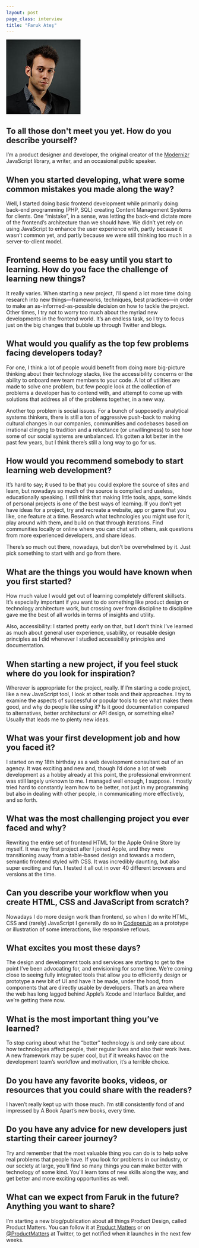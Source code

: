 ```yaml
---
layout: post
page_class: interview
title: "Faruk Ateş"
---
```


<img class="portrait portrait--xxl" src="/assets/images/portrait-faruk-ates.jpg" alt="Photo Faruk Ateş"  />


## To all those don't meet you yet. How do you describe yourself?

I’m a product designer and developer, the original creator of the <a class="link link--special" href="https://modernizr.com/" target="_blank" rel="noopener">Modernizr</a> JavaScript library, a writer, and an occasional public speaker.

## When you started developing, what were some common mistakes you made along the way?

Well, I started doing basic frontend development while primarily doing back-end programming (PHP, SQL) creating Content Management Systems for clients. One “mistake”, in a sense, was letting the back-end dictate more of the frontend’s architecture than we should have. We didn’t yet rely on using JavaScript to enhance the user experience with, partly because it wasn’t common yet, and partly because we were still thinking too much in a server-to-client model.

## Frontend seems to be easy until you start to learning. How do you face the challenge of learning new things?

It really varies. When starting a new project, I’ll spend a lot more time doing research into new things—frameworks, techniques, best practices—in order to make an as-informed-as-possible decision on how to tackle the project. Other times, I try not to worry too much about the myriad new developments in the frontend world. It’s an endless task, so I try to focus just on the big changes that bubble up through Twitter and blogs.

## What would you qualify as the top few problems facing developers today?

For one, I think a lot of people would benefit from doing more big-picture thinking about their technology stacks, like the accessibility concerns or the ability to onboard new team members to your code. A lot of utilities are made to solve one problem, but few people look at the collection of problems a developer has to contend with, and attempt to come up with solutions that address all of the problems together, in a new way.

Another top problem is social issues. For a bunch of supposedly analytical systems thinkers, there is still a ton of aggressive push-back to making cultural changes in our companies, communities and codebases based on irrational clinging to tradition and a reluctance (or unwillingness) to see how some of our social systems are unbalanced. It’s gotten a lot better in the past few years, but I think there’s still a long way to go for us.

## How would you recommend somebody to start learning web development?

It’s hard to say; it used to be that you could explore the source of sites and learn, but nowadays so much of the source is compiled and useless, educationally speaking. I still think that making little tools, apps, some kinds of personal projects is one of the best ways of learning. If you don’t yet have ideas for a project, try and recreate a website, app or game that you like, one feature at a time. Research what technologies you might use for it, play around with them, and build on that through iterations. Find communities locally or online where you can chat with others, ask questions from more experienced developers, and share ideas.

There’s so much out there, nowadays, but don’t be overwhelmed by it. Just pick something to start with and go from there.

## What are the things you would have known when you first started?

How much value I would get out of learning completely different skillsets. It’s especially important if you want to do something like product design or technology architecture work, but crossing over from discipline to discipline gave me the best of all worlds in terms of insights and utility.

Also, accessibility: I started pretty early on that, but I don’t think I’ve learned as much about general user experience, usability, or reusable design principles as I did whenever I studied accessibility principles and documentation.

## When starting a new project, if you feel stuck where do you look for inspiration?

Wherever is appropriate for the project, really. If I’m starting a code project, like a new JavaScript tool, I look at other tools and their approaches. I try to examine the aspects of successful or popular tools to see what makes them good, and why do people like using it? Is it good documentation compared to alternatives, better architectural or API design, or something else? Usually that leads me to plenty new ideas.

## What was your first development job and how you faced it?

I started on my 18th birthday as a web development consultant out of an agency. It was exciting and new and, though I’d done a lot of web development as a hobby already at this point, the professional environment was still largely unknown to me. I managed well enough, I suppose. I mostly tried hard to constantly learn how to be better, not just in my programming but also in dealing with other people, in communicating more effectively, and so forth.

## What was the most challenging project you ever faced and why?

Rewriting the entire set of frontend HTML for the Apple Online Store by myself. It was my first project after I joined Apple, and they were transitioning away from a table-based design and towards a modern, semantic frontend styled with CSS. It was incredibly daunting, but also super exciting and fun. I tested it all out in over 40 different browsers and versions at the time.

## Can you describe your workflow when you create HTML, CSS and JavaScript from scratch?

Nowadays I do more design work than frontend, so when I do write HTML, CSS and (rarely) JavaScript I generally do so in <a class="link link--special" href="http://codepen.io/" target="_blank" rel="noopener">Codepen.io</a> as a prototype or illustration of some interactions, like responsive reflows.

## What excites you most these days?

The design and development tools and services are starting to get to the point I’ve been advocating for, and envisioning for some time. We’re coming close to seeing fully integrated tools that allow you to efficiently design or prototype a new bit of UI and have it be made, under the hood, from components that are directly usable by developers. That’s an area where the web has long lagged behind Apple’s Xcode and Interface Builder, and we’re getting there now.

## What is the most important thing you’ve learned?

To stop caring about what the “better” technology is and only care about how technologies affect people, their regular lives and also their work lives. A new framework may be super cool, but if it wreaks havoc on the development team’s workflow and motivation, it’s a terrible choice.

## Do you have any favorite books, videos, or resources that you could share with the readers?

I haven’t really kept up with those much. I’m still consistently fond of and impressed by A Book Apart’s new books, every time.

## Do you have any advice for new developers just starting their career journey?

Try and remember that the most valuable thing you can do is to help solve real problems that people have. If you look for problems in our industry, or our society at large, you’ll find so many things you can make better with technology of some kind. You’ll learn tons of new skills along the way, and get better and more exciting opportunities as well.

## What can we expect from Faruk in the future? Anything you want to share?

I’m starting a new blog/publication about all things Product Design, called Product Matters. You can follow it at <a class="link link--special" href="https://productmatters.design" target="_blank" rel="noopener">Product Matters</a> or on <a class="link link--special" href="https://twitter.com/ProductMatters" target="_blank" rel="noopener">@ProductMatters</a> at Twitter, to get notified when it launches in the next few weeks.
